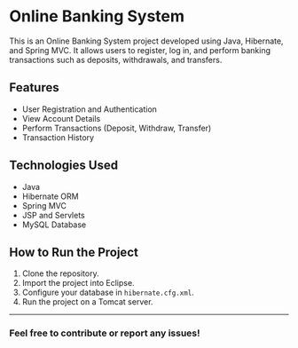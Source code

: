 # Online Banking System

This is an Online Banking System project developed using Java, Hibernate, and Spring MVC. It allows users to register, log in, and perform banking transactions such as deposits, withdrawals, and transfers.

## Features
- User Registration and Authentication
- View Account Details
- Perform Transactions (Deposit, Withdraw, Transfer)
- Transaction History

## Technologies Used
- Java
- Hibernate ORM
- Spring MVC
- JSP and Servlets
- MySQL Database

## How to Run the Project
1. Clone the repository.
2. Import the project into Eclipse.
3. Configure your database in `hibernate.cfg.xml`.
4. Run the project on a Tomcat server.

---

### Feel free to contribute or report any issues!
